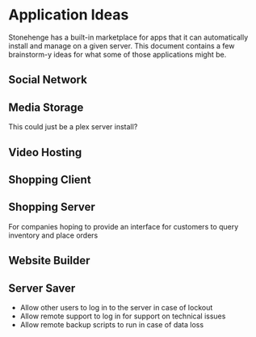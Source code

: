 # Application Ideas
Stonehenge has a built-in marketplace for apps that it can automatically install
and manage on a given server. This document contains a few brainstorm-y ideas for
what some of those applications might be.

## Social Network

## Media Storage
This could just be a plex server install?

## Video Hosting

## Shopping Client

## Shopping Server
For companies hoping to provide an interface for customers to query inventory and
place orders

## Website Builder

## Server Saver
* Allow other users to log in to the server in case of lockout
* Allow remote support to log in for support on technical issues
* Allow remote backup scripts to run in case of data loss
